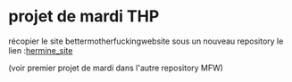 
# projet de mardi THP

récopier le site bettermotherfuckingwebsite sous un nouveau repository
le lien :[hermine_site](https://hermine-dm.github.io/betterMFW/)

(voir premier projet de mardi dans l'autre repository MFW)
 


